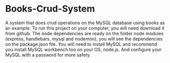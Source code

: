 # Books-Crud-System
A system that does crud operations on the MySQL database using books as an example.
To run this project on your computer, you will need download it from github. 
The node dependencies are ready on the folder node modules (express, handlebars, mysql and nodemon), you will see the dependencies on the package.json file.
You will need to install MySQL and recommend you install MySQL workbench too on your OS, node.js.
And configure your MySQL with a password for more safety.
